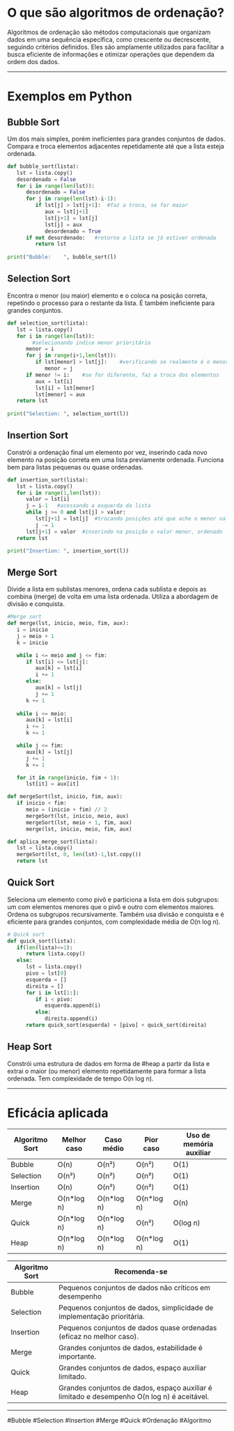 # O que são algoritmos de ordenação?
Algoritmos de ordenação são métodos computacionais que organizam dados em uma sequência específica, como crescente ou decrescente, seguindo critérios definidos. Eles são amplamente utilizados para facilitar a busca eficiente de informações e otimizar operações que dependem da ordem dos dados.

---
# Exemplos em Python
## Bubble Sort
Um dos mais simples, porém ineficientes para grandes conjuntos de dados. Compara e troca elementos adjacentes repetidamente até que a lista esteja ordenada.
```python
def bubble_sort(lista):
   lst = lista.copy()
   desordenado = False
   for i in range(len(lst)):
      desordenado = False
      for j in range(len(lst)-i-1):
         if lst[j] > lst[j+1]:	#faz a troca, se for maior
            aux = lst[j+1]
            lst[j+1] = lst[j]
            lst[j] = aux
            desordenado = True
      if not desordenado:	#retorna a lista se já estiver ordenada
         return lst
	
print("Bubble:    ", bubble_sort(l)
```

## Selection Sort
Encontra o menor (ou maior) elemento e o coloca na posição correta, repetindo o processo para o restante da lista. É também ineficiente para grandes conjuntos.
```python
def selection_sort(lista):
   lst = lista.copy()
   for i in range(len(lst)):
		#selecionando indice menor prioritário
      menor = i
      for j in range(i+1,len(lst)):
         if lst[menor] > lst[j]:	#verificando se realmente é o menor, senão, troca-o
            menor = j
      if menor != i:	#se for diferente, faz a troca dos elementos
         aux = lst[i]
         lst[i] = lst[menor]
         lst[menor] = aux
   return lst
		
print("Selection: ", selection_sort(l))	
```

## Insertion Sort
Constrói a ordenação final um elemento por vez, inserindo cada novo elemento na posição correta em uma lista previamente ordenada. Funciona bem para listas pequenas ou quase ordenadas.
```python
def insertion_sort(lista):
   lst = lista.copy()
   for i in range(1,len(lst)):
      valor = lst[i]
      j = i-1	#acessando a esquerda da lista
      while j >= 0 and lst[j] > valor:
         lst[j+1] = lst[j]	#trocando posições até que ache o menor valor
         j -= 1
      lst[j+1] = valor	#inserindo na posição o valor menor, ordenado
   return lst

print("Insertion: ", insertion_sort(l))
```

## Merge Sort
Divide a lista em sublistas menores, ordena cada sublista e depois as combina (merge) de volta em uma lista ordenada. Utiliza a abordagem de divisão e conquista.
```python
#Merge sort
def merge(lst, inicio, meio, fim, aux):
   i = inicio
   j = meio + 1
   k = inicio

   while i <= meio and j <= fim:
      if lst[i] <= lst[j]:
         aux[k] = lst[i]
         i += 1
      else:
         aux[k] = lst[j]
         j += 1
      k += 1
   
   while i <= meio:
      aux[k] = lst[i]
      i += 1
      k += 1

   while j <= fim:
      aux[k] = lst[j]
      j += 1
      k += 1

   for it in range(inicio, fim + 1):
      lst[it] = aux[it]

def mergeSort(lst, inicio, fim, aux):
   if inicio < fim:
      meio = (inicio + fim) // 2
      mergeSort(lst, inicio, meio, aux)
      mergeSort(lst, meio + 1, fim, aux)
      merge(lst, inicio, meio, fim, aux)

def aplica_merge_sort(lista):
   lst = lista.copy()
   mergeSort(lst, 0, len(lst)-1,lst.copy())
   return lst
```
## Quick Sort
Seleciona um elemento como pivô e particiona a lista em dois subgrupos: um com elementos menores que o pivô e outro com elementos maiores. Ordena os subgrupos recursivamente. Também usa divisão e conquista e é eficiente para grandes conjuntos, com complexidade média de O(n log n).

```python
# Quick sort
def quick_sort(lista):
   if(len(lista)<=1):
      return lista.copy()
   else:
      lst = lista.copy()
      pivo = lst[0]
      esquerda = []
      direita = []
      for i in lst[1:]:
         if i < pivo:
            esquerda.append(i)
         else:
            direita.append(i)
      return quick_sort(esquerda) + [pivo] + quick_sort(direita)
```
## Heap Sort
Constrói uma estrutura de dados em forma de #heap a partir da lista e extrai o maior (ou menor) elemento repetidamente para formar a lista ordenada. Tem complexidade de tempo O(n log n).

---
# Eficácia aplicada

| Algoritmo Sort | Melhor caso | Caso médio | Pior caso  | Uso de memória auxiliar |
| -------------- | ----------- | ---------- | ---------- | ----------------------- |
| Bubble         | O(n)        | O(n²)      | O(n²)      | O(1)                    |
| Selection      | O(n²)       | O(n²)      | O(n²)      | O(1)                    |
| Insertion      | O(n)        | O(n²)      | O(n²)      | O(1)                    |
| Merge          | O(n*log n)  | O(n*log n) | O(n*log n) | O(n)                    |
| Quick          | O(n*log n)  | O(n*log n) | O(n²)      | O(log n)                |
| Heap           | O(n*log n)  | O(n*log n) | O(n*log n) | O(1)                    |

| Algoritmo Sort | Recomenda-se                                                                                |
| -------------- | ------------------------------------------------------------------------------------------- |
| Bubble         | Pequenos conjuntos de dados não críticos em desempenho                                      |
| Selection      | Pequenos conjuntos de dados, simplicidade de implementação prioritária.                     |
| Insertion      | Pequenos conjuntos de dados quase ordenadas (eficaz no melhor caso).                        |
| Merge          | Grandes conjuntos de dados, estabilidade é importante.                                      |
| Quick          | Grandes conjuntos de dados, espaço auxiliar limitado.                                       |
| Heap           | Grandes conjuntos de dados, espaço auxiliar é limitado e desempenho O(n log n) é aceitável. |


---
#Bubble #Selection #Insertion #Merge #Quick #Ordenação #Algoritmo